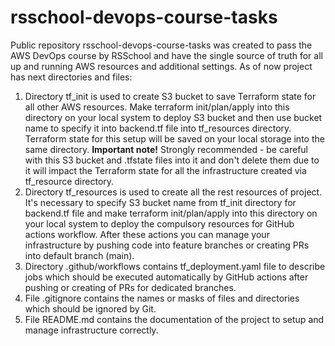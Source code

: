 # rsschool-devops-course-tasks

Public repository rsschool-devops-course-tasks was created to pass the AWS DevOps course by RSSchool and have the single source of truth for all up and running AWS resources and additional settings.
As of now project has next directories and files:
1. Directory tf_init is used to create S3 bucket to save Terraform state for all other AWS resources. Make terraform init/plan/apply into this directory on your local system to deploy S3 bucket and then use bucket name to specify it into backend.tf file into tf_resources directory. Terraform state for this setup will be saved on your local storage into the same directory.
**Important note!** Strongly recommended - be careful with this S3 bucket and .tfstate files into it and don't delete them due to it will impact the Terraform state for all the infrastructure created via tf_resource directory.
2. Directory tf_resources is used to create all the rest resources of project. It's necessary to specify S3 bucket name from tf_init directory for backend.tf file and make terraform init/plan/apply into this directory on your local system to deploy the compulsory resources for GitHub actions workflow. After these actions you can manage your infrastructure by pushing code into feature branches or creating PRs into default branch (main).
3. Directory .github/workflows contains tf_deployment.yaml file to describe jobs which should be executed automatically by GitHub actions after pushing or creating of PRs for dedicated branches.
4. File .gitignore contains the names or masks of files and directories which should be ignored by Git.
5. File README.md contains the documentation of the project to setup and manage infrastructure correctly.